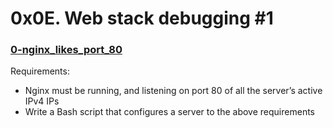 # 0x0E. Web stack debugging #1

### [0-nginx_likes_port_80](./0-nginx_likes_port_80)
Requirements:

* Nginx must be running, and listening on port 80 of all the server’s active IPv4 IPs
* Write a Bash script that configures a server to the above requirements

